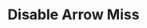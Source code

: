 ---
image_url: https://user-images.githubusercontent.com/43440732/173057765-f39f6b57-5ace-4f36-9702-71c51c2ba36c.gif
title: Disable Arrow Miss
description: Enable this tweak to never miss a shot
---